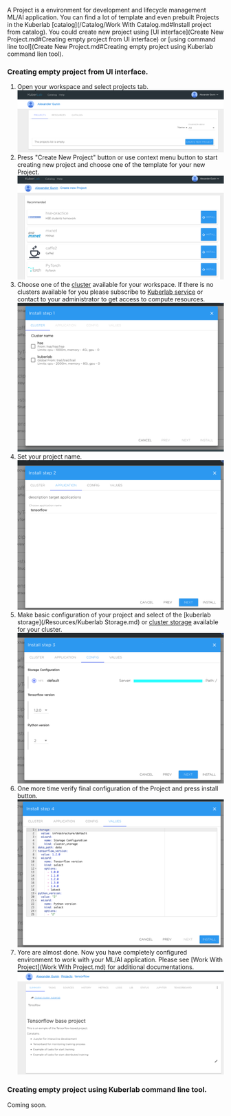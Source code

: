 A Project is a environment for development and lifecycle management ML/AI application. You can find a lot of template and even prebuilt Projects in the Kuberlab [catalog](/Catalog/Work With Catalog.md#Install project from catalog). You could create new project using [UI interface](Create New Project.md#Creating empty project from UI interface) or [using command line tool](Create New Project.md#Creating empty project using Kuberlab command lien tool).

### Creating empty project from UI interface.
1. Open your workspace and select projects tab.
![](/img/project/create1.png)
2. Press "Create New Project" button or use context menu button to start creating new project and choose one of the template for your new Project.
![](/img/project/wizard-1.png)
3. Choose one of the [cluster](/Resources/Cluster.md) available for your workspace. If there is no clusters available for you please subscribe to [Kuberlab service](/Settings/User.md#Billing) or contact to your administrator to get access to compute resources.
![](/img/project/wizard-2.png)
4. Set your project name.
![](/img/project/wizard-3.png)
5. Make basic configuration of your project and select of the [kuberlab storage](/Resources/Kuberlab Storage.md) or [cluster storage](/Resources/Clusters.md) available for your cluster.
![](/img/project/wizard-4.png)
6. One more time verify final configuration of the Project and press install button.
![](/img/project/wizard-5.png)
7. Yore are almost done. Now you have completely configured environment to work with your ML/AI application. Please see [Work With Project](Work With Project.md) for additional documentations.
![](/img/project/wizard-6.png)
### Creating empty project using Kuberlab command line tool.
Coming soon.
